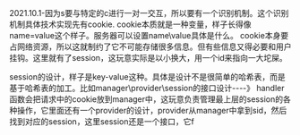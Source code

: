 2021.10.1-因为s要与特定的c进行一对一交互，所以要有一个识别机制。这个识别机制具体技术实现先有cookie. cookie本质就是一种变量，样子长得像 name=value这个样子。服务器可以设置name\value具体是什么。
		cookie本身要占网络资源，所以这就制约了它不可能存储很多信息。但有些信息又得必要和用户挂钩。这里就有了session，这玩意实际是以小换大，用一个id来指向一大坨屎。

​		session的设计，样子是key-value这种。具体是设计不是很简单的哈希表，而是基于哈希表的加工。
​		比如manager\provider\session的接口设计----》
​				handler函数会把请求中的cookie放到manager中，这玩意负责管理最上层的session的各种操作，它里面还有一个provider的设计，provider从manager中拿到sid，然后找到对应的session，这里session还是一个接口，它f